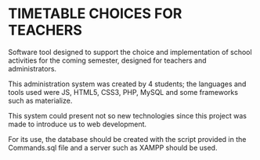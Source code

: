 # TIMETABLE CHOICES FOR TEACHERS 

Software tool designed to support the choice and implementation of school activities for the coming semester, designed for teachers and administrators.

This administration system was created by 4 students; the languages and tools used were JS, HTML5, CSS3, PHP, MySQL and some frameworks such as materialize.

This system could present not so new technologies since this project was made to introduce us to web development.

For its use, the database should be created with the script provided in the Commands.sql file and a server such as XAMPP should be used.